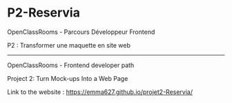 # P2-Reservia


OpenClassRooms - Parcours Développeur Frontend

P2 : Transformer une maquette en site web

---------------------------------------------------------------

OpenClassRooms - Frontend developer path

Project 2: Turn Mock-ups Into a Web Page

Link to the website :  https://emma627.github.io/projet2-Reservia/
